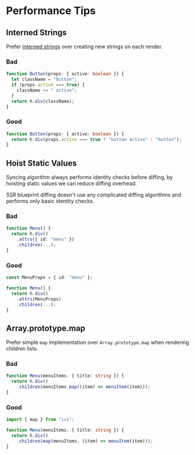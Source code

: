 # Performance Tips

## Interned Strings

Prefer [interned strings](https://en.wikipedia.org/wiki/String_interning) over creating new strings on each render.

### Bad

```ts
function Button(props: { active: boolean }) {
  let className = "button";
  if (props.active === true) {
    className += " active";
  }
  return h.div(className);
}
```

### Good

```ts
function Button(props: { active: boolean }) {
  return h.div(props.active === true ? "button active" : "button");
}
```

## Hoist Static Values

Syncing algorithm always performs identity checks before diffing, by hoisting static values we can reduce diffing
overhead.

SSR blueprint diffing doesn't use any complicated diffing algorithms and performs only basic identity checks.

### Bad

```ts
function Menu() {
  return h.div()
    .attrs({ id: "menu" })
    .children(...);
}
```

### Good

```ts
const MenuProps = { id: "menu" };

function Menu() {
  return h.div()
    .attrs(MenuProps)
    .children(...);
}
```

## Array.prototype.map

Prefer simple `map` implementation over `Array.prototype.map` when rendering children lists.

### Bad

```ts
function Menu(menuItems: { title: string }) {
  return h.div()
    .children(menuItems.map((item) => menuItem(item)));
}
```

### Good

```ts
import { map } from "ivi";

function Menu(menuItems: { title: string }) {
  return h.div()
    .children(map(menuItems, (item) => menuItem(item)));
}
```
